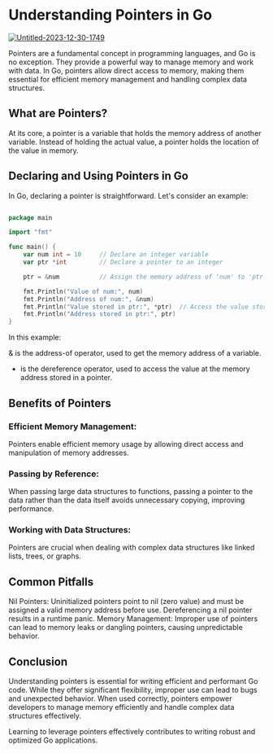 # Understanding Pointers in Go

<a href="https://ibb.co/n7Jhh3y"><img src="https://i.ibb.co/Vg4XXHG/Untitled-2023-12-30-1749.png" alt="Untitled-2023-12-30-1749" border="0"></a>

Pointers are a fundamental concept in programming languages, and Go is no exception. They provide a powerful way to manage memory and work with data. In Go, pointers allow direct access to memory, making them essential for efficient memory management and handling complex data structures.

## What are Pointers?

At its core, a pointer is a variable that holds the memory address of another variable. Instead of holding the actual value, a pointer holds the location of the value in memory.

## Declaring and Using Pointers in Go

In Go, declaring a pointer is straightforward. Let's consider an example:

```go

package main

import "fmt"

func main() {
    var num int = 10     // Declare an integer variable
    var ptr *int         // Declare a pointer to an integer

    ptr = &num           // Assign the memory address of 'num' to 'ptr'

    fmt.Println("Value of num:", num)
    fmt.Println("Address of num:", &num)
    fmt.Println("Value stored in ptr:", *ptr)  // Access the value stored at the memory address pointed by 'ptr'
    fmt.Println("Address stored in ptr:", ptr)
}
```

In this example:

& is the address-of operator, used to get the memory address of a variable.

- is the dereference operator, used to access the value at the memory address stored in a pointer.

## Benefits of Pointers

### Efficient Memory Management:

Pointers enable efficient memory usage by allowing direct access and manipulation of memory addresses.

### Passing by Reference:

When passing large data structures to functions, passing a pointer to the data rather than the data itself avoids unnecessary copying, improving performance.

### Working with Data Structures:

Pointers are crucial when dealing with complex data structures like linked lists, trees, or graphs.

## Common Pitfalls

Nil Pointers: Uninitialized pointers point to nil (zero value) and must be assigned a valid memory address before use. Dereferencing a nil pointer results in a runtime panic.
Memory Management: Improper use of pointers can lead to memory leaks or dangling pointers, causing unpredictable behavior.

## Conclusion

Understanding pointers is essential for writing efficient and performant Go code. While they offer significant flexibility, improper use can lead to bugs and unexpected behavior. When used correctly, pointers empower developers to manage memory efficiently and handle complex data structures effectively.

Learning to leverage pointers effectively contributes to writing robust and optimized Go applications.
